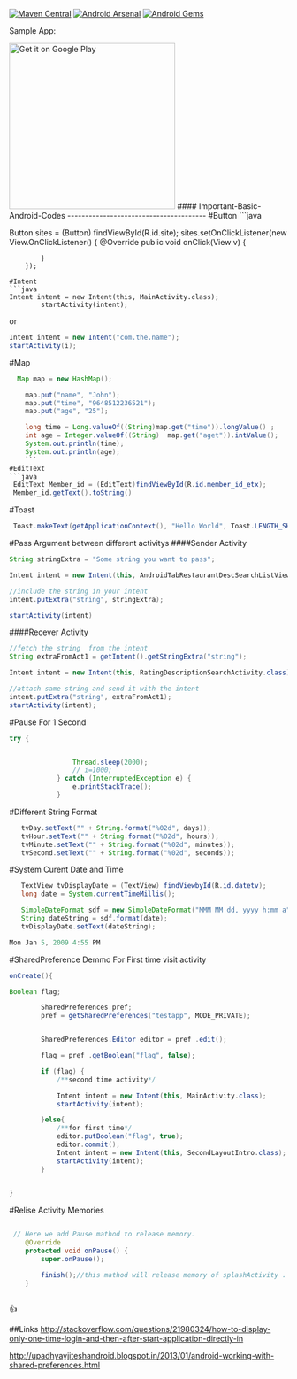 [![Maven Central](https://img.shields.io/badge/maven%20central-appintro-green.svg)](http://search.maven.org/#browse%7C2137414099)
[![Android Arsenal](https://img.shields.io/badge/Android%20Arsenal-AppIntro-green.svg?style=flat)](https://android-arsenal.com/details/1/1939)
[![Android Gems](http://www.android-gems.com/badge/PaoloRotolo/AppIntro.svg?branch=master)](http://www.android-gems.com/lib/PaoloRotolo/AppIntro)

<p>Sample App:</p>
<a href="https://play.google.com/store/apps/details?id=christmaswallpaper.nazmul"><img alt="Get it on Google Play" src="https://play.google.com/intl/en_us/badges/images/apps/en-play-badge-border.png" width="300" /></a>
#### Important-Basic-Android-Codes
---------------------------------------
#Button
```java

Button sites =  (Button) findViewById(R.id.site);
        sites.setOnClickListener(new View.OnClickListener() {
            @Override
            public void onClick(View v) {

                
            }
        });

```
#Intent 
```java
Intent intent = new Intent(this, MainActivity.class);
        startActivity(intent);
```
or
```java
Intent intent = new Intent("com.the.name");
startActivity(i);
```
#Map
```java
  Map map = new HashMap();

    map.put("name", "John");
    map.put("time", "9648512236521");
    map.put("age", "25");

    long time = Long.valueOf((String)map.get("time")).longValue() ;
    int age = Integer.valueOf((String)  map.get("aget")).intValue();
    System.out.println(time);
    System.out.println(age);
    ```
#EditText
```java 
 EditText Member_id = (EditText)findViewById(R.id.member_id_etx);
 Member_id.getText().toString()
 ```
#Toast
```java
 Toast.makeText(getApplicationContext(), "Hello World", Toast.LENGTH_SHORT).show();
```
#Pass Argument between different activitys
####Sender Activity
```java
String stringExtra = "Some string you want to pass";

Intent intent = new Intent(this, AndroidTabRestaurantDescSearchListView.class);

//include the string in your intent
intent.putExtra("string", stringExtra);

startActivity(intent)
```
####Recever Activity
```java
//fetch the string  from the intent
String extraFromAct1 = getIntent().getStringExtra("string");

Intent intent = new Intent(this, RatingDescriptionSearchActivity.class);

//attach same string and send it with the intent
intent.putExtra("string", extraFromAct1);
startActivity(intent);
```


#Pause For 1 Second
```java
try {


                Thread.sleep(2000);
                // i=1000;
            } catch (InterruptedException e) {
                e.printStackTrace();
            }
```
#Different String Format
```java
   tvDay.setText("" + String.format("%02d", days));
   tvHour.setText("" + String.format("%02d", hours));
   tvMinute.setText("" + String.format("%02d", minutes));
   tvSecond.setText("" + String.format("%02d", seconds));
 ```
#System Curent Date and Time 
```java
   TextView tvDisplayDate = (TextView) findViewbyId(R.id.datetv);
   long date = System.currentTimeMillis(); 

   SimpleDateFormat sdf = new SimpleDateFormat("MMM MM dd, yyyy h:mm a");
   String dateString = sdf.format(date);   
   tvDisplayDate.setText(dateString);
```
```java
Mon Jan 5, 2009 4:55 PM
```
                        

#SharedPreference Demmo For First time visit activity
```java
onCreate(){

Boolean flag;

        SharedPreferences pref;
        pref = getSharedPreferences("testapp", MODE_PRIVATE);


        SharedPreferences.Editor editor = pref .edit();

        flag = pref .getBoolean("flag", false);

        if (flag) {
            /**second time activity*/

            Intent intent = new Intent(this, MainActivity.class);
            startActivity(intent);

        }else{
            /**for first time*/
            editor.putBoolean("flag", true);
            editor.commit();
            Intent intent = new Intent(this, SecondLayoutIntro.class);
            startActivity(intent);
        }

 
}
```
#Relise Activity Memories 

```java

 // Here we add Pause mathod to release memory.
    @Override
    protected void onPause() {
        super.onPause();

        finish();//this mathod will release memory of splashActivity .
    }
    
 ```
:+1:

##Links
http://stackoverflow.com/questions/21980324/how-to-display-only-one-time-login-and-then-after-start-application-directly-in

http://upadhyayjiteshandroid.blogspot.in/2013/01/android-working-with-shared-preferences.html
